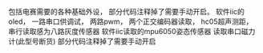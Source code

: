 包括电赛需要的各种基础外设，
部分代码注释掉了需要手动开启。
软件iic的oled，
一路串口供调试，
两路pwm，
两个正交编码器读取，
hc05超声测距，
串行读取感为八路灰度传感器
软件iic读取的mpu6050姿态传感器
读取串口磁力计(此型号断货)
部分代码注释掉了需要手动开启
